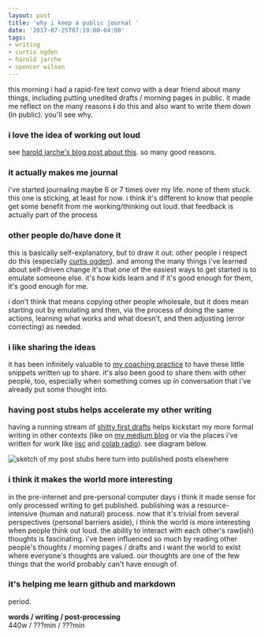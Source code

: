 ```yaml
---
layout: post
title: 'why i keep a public journal '
date: '2017-07-25T07:19:00-04:00'
tags:
- writing
- curtis ogden
- harold jarche
- spencer wilson
--- 
```


this morning i had a rapid-fire text convo with a dear friend about many things, including putting unedited drafts / morning pages in public. it made me reflect on the many reasons **i** do this and also want to write them down (in public). you'll see why.

### i love the idea of working out loud

see [harold jarche's blog post about this](http://jarche.com/2014/11/inspiration-for-working-out-loud/). so many good reasons. 

### it actually makes me journal

i've started journaling maybe 6 or 7 times over my life. none of them stuck. this one is sticking, at least for now. i think it's different to know that people get some benefit from me working/thinking out loud. that feedback is actually part of the process

### other people do/have done it

this is basically self-explanatory, but to draw it out: other people i respect do this (especially [curtis ogden](http://interactioninstitute.org/author/curtis/)). and among the many things i've learned about self-driven change it's that one of the easiest ways to get started is to emulate someone else. it's how kids learn and if it's good enough for them, it's good enough for me. 

i don't think that means copying other people wholesale, but it does mean starting out by emulating and then, via the process of doing the same actions, learning what works and what doesn't, and then adjusting (error correcting) as needed.

### i like sharing the ideas

it has been infinitely valuable to [my coaching practice](https://lqb2.github.io/productivity/coaching.html) to have these little snippets written up to share. it's also been good to share them with other people, too, especially when something comes up in conversation that i've already put some thought into.

### having post stubs helps accelerate my other writing

having a running stream of [shitty first drafts](https://wrd.as.uky.edu/sites/default/files/1-Shitty%20First%20Drafts.pdf) helps kickstart my more formal writing in other contexts (like on [my medium blog](https://medium.com/@lqb2) or via the places i've written for work like [iisc](http://interactioninstitute.org/author/lawrence/) and [colab radio](colabradio.mit.edu/author/lawrence-barriner-ii/)). see diagram below. 

![sketch of my post stubs here turn into published posts elsewhere](http://68.media.tumblr.com/289d78892544fb1f2e1c0a7b8f2de7f3/tumblr_otn8klXIdu1u00rnco1_1280.jpg)

### i think it makes the world more interesting

in the pre-internet and pre-personal computer days i think it made sense for only processed writing to get published. publishing was a resource-intensive (human and natural) process. now that it's trivial from several perspectives (personal barriers aside), i think the world is more interesting when people think out loud. the ability to interact with each other's raw(ish) thoughts is fascinating. i've been influenced so much by reading other people's thoughts / morning pages / drafts and i want the world to exist where everyone's thoughts are valued. our thoughts are one of the few things that the world probably can't have enough of. 

### it's helping me learn github and markdown

period.

<!-- hyperlink bank -->

**words / writing / post-processing**  
440w / ???min / ???min